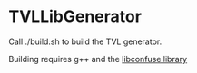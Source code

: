 # TVLLibGenerator
Call ./build.sh to build the TVL generator.

Building requires g++ and the [libconfuse library](http://www.nongnu.org/confuse/)
